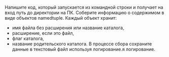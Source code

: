 Напишите код, который запускается из командной строки и получает на вход путь до директории на ПК.
Соберите информацию о содержимом в виде объектов namedtuple.
Каждый объект хранит:
* имя файла без расширения или название каталога,
* расширение, если это файл,
* флаг каталога,
* название родительского каталога.
В процессе сбора сохраните данные в текстовый файл используя логирование.я логирование.